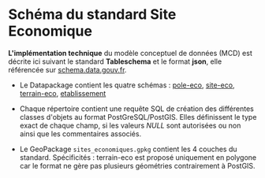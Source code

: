 # Schéma du standard Site Economique

**L'implémentation technique** du modèle conceptuel de données (MCD) est décrite ici suivant le standard **Tableschema** et le format **json**, elle référencée sur [schema.data.gouv.fr](https://schema.data.gouv.fr/schemas.html?q=&label=CNIG).

- Le Datapackage contient les quatre schémas : [pole-eco](https://github.com/cnigfr/zones-activites-economiques/tree/main/schema/pole-eco), [site-eco](https://github.com/cnigfr/zones-activites-economiques/tree/main/schema/site-eco), [terrain-eco](https://github.com/cnigfr/zones-activites-economiques/tree/main/schema/terrain-eco), [etablissement](https://github.com/cnigfr/zones-activites-economiques/tree/main/schema/etablissement)

- Chaque répertoire contient une requête SQL de création des différentes classes d'objets au format PostGreSQL/PostGIS. Elles définissent le type exact de chaque champ, si les valeurs _NULL_ sont autorisées ou non ainsi que les commentaires associés.

- Le GeoPackage `sites_economiques.gpkg` contient les 4 couches du standard. Spécificités : terrain-eco est proposé uniquement en polygone car le format ne gère pas plusieurs géométries contrairement à PostGIS.

